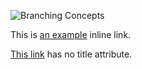 ![Branching Concepts](http://git-scm.com/figures/18333fig0319-tn.png "Branching Map")

This is [an example](http://example.com/ "Title") inline link.

[This link](http://example.net/) has no title attribute.